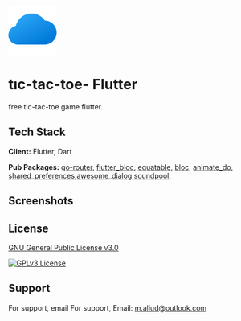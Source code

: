 
![Logo](https://github.com/SheershBhatnagar/Weather-App---Flutter/blob/master/assets/icons/clouds.png)


# tıc-tac-toe- Flutter

free tic-tac-toe game flutter.


## Tech Stack

**Client:** Flutter, Dart

**Pub Packages:** [go-router](https://pub.dev/packages/go_router), [flutter_bloc](https://pub.dev/packages/flutter_bloc), [equatable](https://pub.dev/packages/equatable), [bloc](https://pub.dev/packages/bloc), [animate_do](https://pub.dev/packages/animate_do), [shared_preferences](https://pub.dev/packages/shared_preferences),[awesome_dialog](https://pub.dev/packages/awesome_dialog),[soundpool](https://pub.dev/packages/soundpool),

## Screenshots




## License

[GNU General Public License v3.0](https://github.com/SheershBhatnagar/Weather-App---Flutter/blob/master/LICENSE)

[![GPLv3 License](https://img.shields.io/badge/License-GPL%20v3-yellow.svg)](https://opensource.org/license/gpl-3-0/)


## Support

For support, email For support, Email: m.aliud@outlook.com

